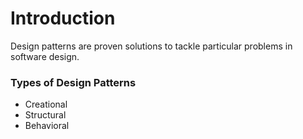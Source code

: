 # Introduction

Design patterns are proven solutions to tackle particular problems in software design.

### Types of Design Patterns

* Creational
* Structural
* Behavioral
